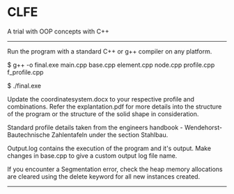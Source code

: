 # CLFE
A trial with OOP concepts with C++


*************************************

Run the program with a standard C++ or g++ compiler on any platform. 

$ g++ -o final.exe main.cpp base.cpp element.cpp node.cpp profile.cpp f_profile.cpp

$ ./final.exe 

Update the coordinatesystem.docx to your respective profile and combinations.
Refer the explantation.pdf for more details into the structure of the program or the structure of the solid shape in consideration.

Standard profile details taken from the engineers handbook - Wendehorst-Bautechnische Zahlentafeln under the section Stahlbau.

Output.log contains the execution of the program and it's output. Make changes in base.cpp to give a custom output log file name.

If you encounter a Segmentation error, check the heap memory allocations are cleared using the delete keyword for all new instances created.

*************************************
